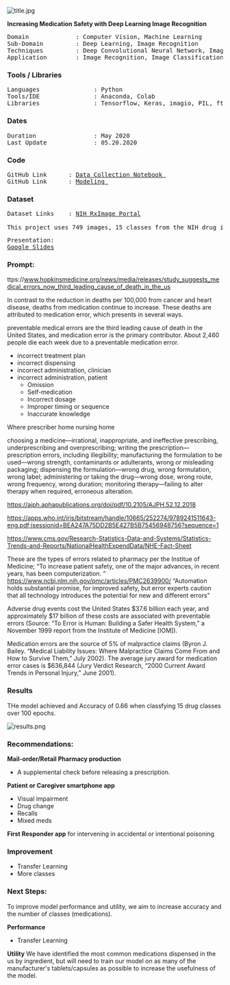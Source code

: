 ![title.jpg](https://github.com/a-woodbury/RxID/blob/master/Images/RxID-1.jpg)

**Increasing Medication Safety with Deep Learning Image Recognition**

<pre>
Domain             : Computer Vision, Machine Learning
Sub-Domain         : Deep Learning, Image Recognition
Techniques         : Deep Convolutional Neural Network, ImageNet, Inception
Application        : Image Recognition, Image Classification, Medical Imaging
</pre>

### Tools / Libraries
<pre>
Languages               : Python
Tools/IDE               : Anaconda, Colab
Libraries               : Tensorflow, Keras, imagio, PIL, ftplib
</pre>

### Dates
<pre>
Duration                : May 2020
Last Update             : 05.20.2020
</pre>

### Code
<pre>
GitHub Link      : <a href=Link>Data Collection Notebook </a>
GitHub Link      : <a href=Link>Modeling </a>
</pre>

### Dataset
<pre>
Dataset Links    : <a href=https://www.nlm.nih.gov/databases/download/pill_image.html>NIH RxImage Portal</a>

This project uses 749 images, 15 classes from the NIH drug image dataset. The images are stored on an FTP server and can be queried and downloaded using the Data Collection notebook in this repository. 
</pre>

<pre>
Presentation: 
<a href=https://docs.google.com/presentation/d/e/2PACX-1vTJ6M3NdXdyokIdZT-mPS_Ke_d5NKyQmv7HWIxZ5hOrkwexsM331qzmdN7cBQ5PBvR20fsBACOMeMaM/pub?start=false&loop=false&delayms=3000>Google Slides</a>
</pre>

### Prompt:

ttps://www.hopkinsmedicine.org/news/media/releases/study_suggests_medical_errors_now_third_leading_cause_of_death_in_the_us


In contrast to the reduction in deaths per 100,000 from cancer and heart disease, deaths from medication continue to increase. These deaths are attributed to medication error, which presents in several ways. 

preventable medical errors are the third leading cause of death in the United States, and medication error is the primary contributor. About 2,460 people die each week due to a preventable medication error. 

- incorrect treatment plan
- incorrect dispensing
- incorrect administration, clinician
- incorrect administration, patient 
  - Omission
  - Self-medication
  - Incorrect dosage
  - Improper timing or sequence
  - Inaccurate knowledge

Where
prescriber
home
nursing home

choosing a medicine—irrational, inappropriate, and ineffective prescribing, underprescribing and overprescribing;
writing the prescription—prescription errors, including illegibility;
manufacturing the formulation to be used—wrong strength, contaminants or adulterants, wrong or misleading packaging;
dispensing the formulation—wrong drug, wrong formulation, wrong label;
administering or taking the drug—wrong dose, wrong route, wrong frequency, wrong duration;
monitoring therapy—failing to alter therapy when required, erroneous alteration.



https://ajph.aphapublications.org/doi/pdf/10.2105/AJPH.52.12.2018  

https://apps.who.int/iris/bitstream/handle/10665/252274/9789241511643-eng.pdf;jsessionid=BEA247A75DD2B5E427B5B75456948756?sequence=1  

https://www.cms.gov/Research-Statistics-Data-and-Systems/Statistics-Trends-and-Reports/NationalHealthExpendData/NHE-Fact-Sheet 

These are the types of errors related to pharmacy per the Institue of Medicine; “To increase patient safety, one of the major advances, in recent years, has been computerization. ”
https://www.ncbi.nlm.nih.gov/pmc/articles/PMC2639900/ “Automation holds substantial promise, for improved safety, but error experts caution that all technology introduces the potential for new and different errors”

Adverse drug events cost the United States $37.6 billion each year, and approximately $17 billion of these costs are associated with preventable errors (Source: “To Error is Human: Building a Safer Health System,” a November 1999 report from the Institute of Medicine [IOM]).

Medication errors are the source of 5% of malpractice claims (Byron J. Bailey. “Medical Liability Issues: Where Malpractice Claims Come From and How to Survive Them,” July 2002). The average jury award for medication error cases is $636,844 (Jury Verdict Research, “2000 Current Award Trends in Personal Injury,” June 2001).

### Results

THe model achieved and Accuracy of 0.66 when classfying 15 drug classes over 100 epochs. 

![results.png](https://github.com/a-woodbury/RxID/blob/master/Images/CNN%204-Acc_Loss.png)


### Recommendations:

**Mail-order/Retail Pharmacy production**
- A supplemental check before releasing a prescription.

**Patient or Caregiver smartphone app**
  - Visual impairment
  - Drug change
  - Recalls
  - Mixed meds

**First Responder app** for intervening in accidental or intentional poisoning

### Improvement

 - Transfer Learning
 - More classes
 
### Next Steps:
To improve model performance and utility, we aim to increase accuracy and the number of classes (medications). 

**Performance**
- Transfer Learning

**Utility**
We have identified the most common medications dispensed in the us by ingredient, but will need to train our model on as many of the manufacturer's tablets/capsules as possible to increase the usefulness of the model.





